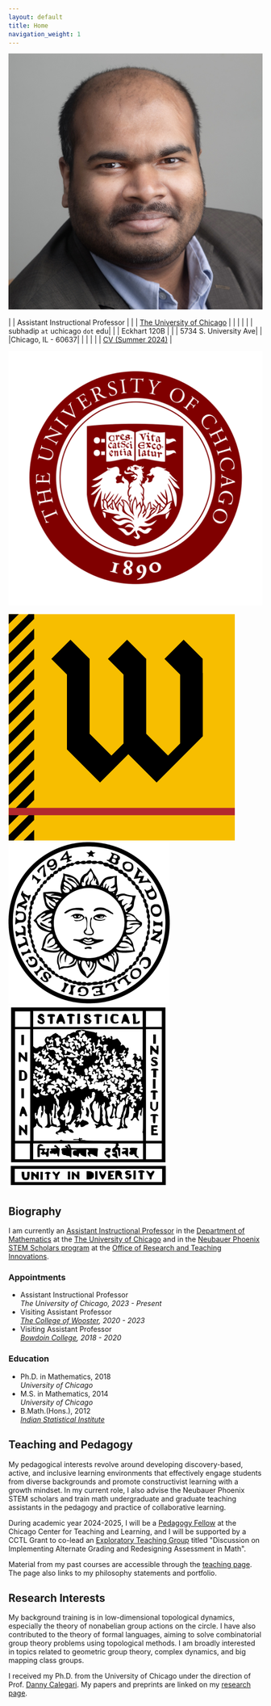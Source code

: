 ```yaml
---
layout: default
title: Home
navigation_weight: 1
---
```


<div class="about">
<div class="picture">

[![Subhadip Chowdhury](assets/photos/me_small.jpg)](assets/photos/)
</div>

<div class="mail">

| <i class="fa-solid fa-user-tie"></i> | Assistant Instructional Professor |
| <i class="fa-solid fa-building-columns"></i> | [The University of Chicago](https://www.uchicago.edu)  |
|        |    |
| <i class="fa-solid fa-envelope"></i> | subhadip `at` uchicago `dot` edu|
| <i class="fa-solid fa-location-dot"></i> | Eckhart 120B |
| <i class="fa-solid fa-map"></i> | 5734 S. University Ave|
|        |Chicago, IL - 60637|
|        |    |
| <i class="fa-solid fa-file-pdf"></i> | [CV (Summer 2024)](assets/CV.pdf) |

</div>
<div class="shield">
  <div class="current">
  
  ![The University of Chicago](assets/logos/UChicago_seal.svg "Crescat scientia; vita excolatur")
  </div>
  <div class="old">
  
   [![The College of Wooster](assets/logos/Wooster_seal.png "Ex Uno Fonte")](https://wooster.edu/)
   [![Bowdoin College](assets/logos/bowdoin_seal.png "Ut Aquila Versus Coelum")](https://www.bowdoin.edu/)
   [![Indian Statistical Institute](assets/logos/isi_logo.png "भिन्नेष्वैक्यस्य दर्शनम्")](https://www.isibang.ac.in/)
  </div>
</div>

</div>

<div class='anchor'>

## Biography

I am currently an [Assistant Instructional Professor](https://mathematics.uchicago.edu/people/profile/subhadip-chowdhury/) in the [Department of Mathematics](https://mathematics.uchicago.edu/) at the [The University of Chicago](https://www.uchicago.edu/) and in the [Neubauer Phoenix STEM Scholars program](https://college.uchicago.edu/phoenix-stem) at the [Office of Research and Teaching Innovations](https://college.uchicago.edu/academics/office-research-and-teaching-innovations).

<div class='experience'>

### Appointments ###

* Assistant Instructional Professor <br> 
  _The University of Chicago, 2023 - Present_
* Visiting Assistant Professor <br> 
  _[The College of Wooster](https://wooster.edu/), 2020 - 2023_
* Visiting Assistant Professor <br> 
  _[Bowdoin College](https://www.bowdoin.edu/), 2018 - 2020_

</div>

<div class='education'>

### Education ###

* Ph.D. in Mathematics, 2018<br>
  _University of Chicago_
* M.S. in Mathematics, 2014<br>
  _University of Chicago_
* B.Math.(Hons.), 2012<br>
  _[Indian Statistical Institute](https://www.isibang.ac.in/)_

</div>

</div>

<div class='anchor'>

## Teaching and Pedagogy

My pedagogical interests revolve around developing discovery-based, active, and inclusive learning environments that effectively engage students from diverse backgrounds and promote constructivist learning with a growth mindset. In my current role, I also advise the Neubauer Phoenix STEM scholars and train math undergraduate and graduate teaching assistants in the pedagogy and practice of collaborative learning. 

During academic year 2024-2025, I will be a [Pedagogy Fellow](https://teaching.uchicago.edu/programs/pedagogy-fellows-program) at the Chicago Center for Teaching and Learning, and I will be supported by a CCTL Grant to co-lead an [Exploratory Teaching Group](https://teaching.uchicago.edu/programs/exploratory-teaching-groups) titled "Discussion on Implementing Alternate Grading and Redesigning Assessment in Math".

Material from my past courses are accessible through the [teaching page](teaching). The page also links to my philosophy statements and portfolio.

</div>

<div class='anchor'>

## Research Interests

My background training is in low-dimensional topological dynamics, especially the theory of nonabelian group actions on the circle. I have also contributed to the theory of formal languages, aiming to solve combinatorial group theory problems using topological methods. I am broadly interested in topics related to geometric group theory, complex dynamics, and big mapping class groups. 

I received my Ph.D. from the University of Chicago under the direction of Prof. [Danny Calegari](http://math.uchicago.edu/~dannyc/). My papers and preprints are linked on my [research page](research).

</div>


